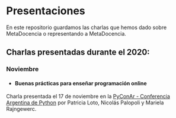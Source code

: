# Presentaciones
En este repositorio guardamos las charlas que hemos dado sobre MetaDocencia o representando a MetaDocencia. 

## Charlas presentadas durante el 2020:

### Noviembre

* #### Buenas prácticas para enseñar programación online
Charla presentada el 17 de noviembre en la [PyConAr - Conferencia Argentina de Python](https://eventos.python.org.ar/events/pyconar2020/) por Patricia Loto, Nicolás Palopoli y Mariela Rajngewerc.
